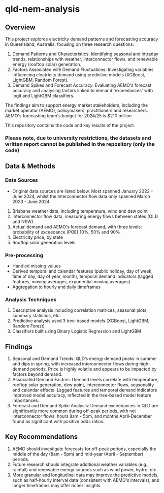 # qld-nem-analysis
## Overview
This project explores electricity demand patterns and forecasting accuracy in Queensland, Australia, focusing on three research questions:

1) Demand Patterns and Characteristics: Identifying seasonal and intraday trends, relationships with weather, interconnector flows, and renewable energy (rooftop solar) generation.
2) Factors Associated with Demand Fluctuations: Investigating variables influencing electricity demand using predictive models (XGBoost, LightGBM, Random Forest).
3) Demand Spikes and Forecast Accuracy: Evaluating AEMO's forecast accuracy and analysing factors linked to demand 'exceedances' with logit and LightGBM classifiers.

The findings aim to support energy market stakeholders, including the market operator (AEMO), policymakers, practitioners and researchers. AEMO's forecasting team's budget for 2024/25 is $210 million.

This repository contains the code and  key results of the project.

### Please note, due to university restrictions, the datasets and written report cannot be published in the repository (only the code)

## Data & Methods
### Data Sources
- Original data sources are listed below. Most spanned January 2022 - June 2024, whilst the Interconnector flow data only spanned March 2023 - June 2024.
1) Brisbane weather data, including temperature, wind and dew point
2) Interconnector flow data, measuring energy flows between states (QLD and NSW)
3) Actual demand and AEMO's forecast demand, with three levels: probability of exceedance (POE) 10%, 50% and 90%
4) Electricity price, by state
5) Rooftop solar generation levels

### Pre-processing
- Handled missing values
- Derived temporal and calendar features (public holiday, day of week, time of day, day of year, month), temporal demand indicators (lagged features, moving averages, exponential moving averages)
- Aggregation to hourly and daily timeframes

### Analysis Techniques
  1) Descriptive analysis including correlation matrices, seasonal plots, summary statistics, etc.
  2) Predictive analysis used 3 tree-based models (XGBoost, LightGBM, Random Forest)
  3) Classifiers built using Binary Logistic Regression and LightGBM

## Findings
1) Seasonal and Demand Trends: QLD’s energy demand peaks in summer and dips in spring, with increased interconnector flows during high-demand periods. Price is highly volatile and appears to be impacted by factors beyond demand.
2) Associated Demand Factors: Demand levels correlate with temperature, rooftop solar generation, dew point, interconnector flows, seasonality and calendar effects. Lagged features and temporal demand indicators improved model accuracy, reflected in the tree-based model feature importances.
3) Forecast and Demand Spike Analysis: Demand exceedances in QLD are significantly more common during off-peak periods, with net interconnector flows, hours 8am - 5pm, and months April-December found as significant with positive odds ratios.

## Key Recommendations
1) AEMO should investigate forecasts for off-peak periods, especially the middle of the day (8am - 5pm) and mid-year (April - September) periods.
2) Future research should integrate additional weather variables (e.g., rainfall) and renewable energy sources such as wind power, hydro, etc.
3) More granular and longitudinal data may improve the predictive models, such as half-hourly interval data (consistent with AEMO's intervals), and longer timeframes may offer richer insights.
